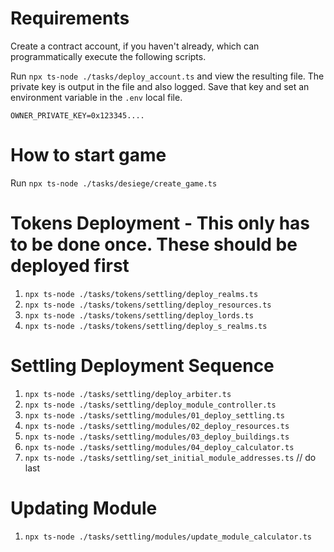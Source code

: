 # Requirements

Create a contract account, if you haven't already, which can programmatically execute the following scripts.

Run `npx ts-node ./tasks/deploy_account.ts` and view the resulting file. The private key is output in the file and also logged. Save that key and set an environment variable in the `.env` local file.

`OWNER_PRIVATE_KEY=0x123345....`

# How to start game

Run `npx ts-node ./tasks/desiege/create_game.ts`

# Tokens Deployment - This only has to be done once. These should be deployed first

1. `npx ts-node ./tasks/tokens/settling/deploy_realms.ts`
2. `npx ts-node ./tasks/tokens/settling/deploy_resources.ts`
3. `npx ts-node ./tasks/tokens/settling/deploy_lords.ts`
4. `npx ts-node ./tasks/tokens/settling/deploy_s_realms.ts`

# Settling Deployment Sequence

1. `npx ts-node ./tasks/settling/deploy_arbiter.ts`
2. `npx ts-node ./tasks/settling/deploy_module_controller.ts`
3. `npx ts-node ./tasks/settling/modules/01_deploy_settling.ts`
4. `npx ts-node ./tasks/settling/modules/02_deploy_resources.ts`
5. `npx ts-node ./tasks/settling/modules/03_deploy_buildings.ts`
6. `npx ts-node ./tasks/settling/modules/04_deploy_calculator.ts`
7. `npx ts-node ./tasks/settling/set_initial_module_addresses.ts` // do last

# Updating Module

1. `npx ts-node ./tasks/settling/modules/update_module_calculator.ts`
